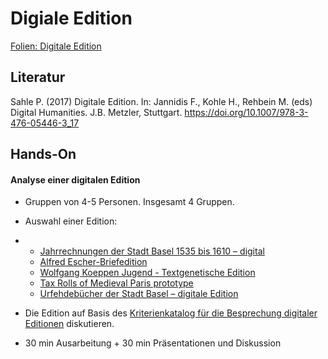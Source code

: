 # Digiale Edition

[Folien: Digitale Edition](https://docs.google.com/presentation/d/1piwA6a0NTyA3MIP-of3H-EiQZDcqgLnpxc1dCJAX32o/edit?usp=sharing)

## Literatur

Sahle P. (2017) Digitale Edition. In: Jannidis F., Kohle H., Rehbein M.  (eds) Digital Humanities. J.B. Metzler, Stuttgart.  https://doi.org/10.1007/978-3-476-05446-3_17

## Hands-On

#### Analyse einer digitalen Edition 

- Gruppen von 4-5 Personen. Insgesamt 4 Gruppen.

- Auswahl einer Edition:

- - [Jahrrechnungen der Stadt Basel 1535 bis 1610 – digital](https://gams.uni-graz.at/context:srbas)
  - [Alfred Escher-Briefedition](https://www.briefedition.alfred-escher.ch/)
  - [Wolfgang Koeppen Jugend - Textgenetische Edition](http://koeppen-jugend.de/)
  - [Tax Rolls of Medieval Paris prototype](https://taxrolls.github.io/html/index.html) 
  - [Urfehdebücher der Stadt Basel – digitale Edition](https://gams.uni-graz.at/ufbas)

- Die Edition auf Basis des [Kriterienkatalog für die Besprechung digitaler Editionen](https://www.i-d-e.de/publikationen/weitereschriften/kriterien-version-1-1/) diskutieren.

- 30 min Ausarbeitung + 30 min Präsentationen und Diskussion